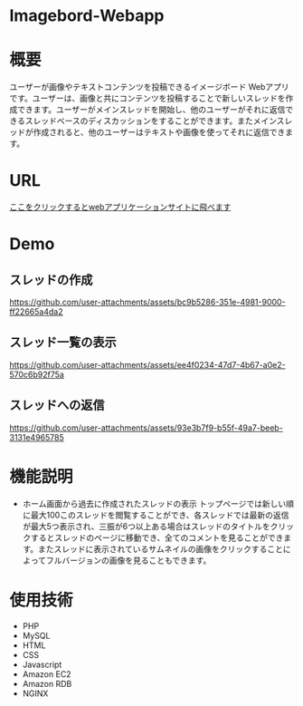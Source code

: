 # Imagebord-Webapp

# 概要

ユーザーが画像やテキストコンテンツを投稿できるイメージボード Webアプリです。ユーザーは、画像と共にコンテンツを投稿することで新しいスレッドを作成できます。ユーザーがメインスレッドを開始し、他のユーザーがそれに返信できるスレッドベースのディスカッションをすることができます。またメインスレッドが作成されると、他のユーザーはテキストや画像を使ってそれに返信できます。

# URL

[ここをクリックするとwebアプリケーションサイトに飛べます
](https://imageboard.mdtohtml.com)

# Demo

## スレッドの作成

https://github.com/user-attachments/assets/bc9b5286-351e-4981-9000-ff22665a4da2



## スレッド一覧の表示


https://github.com/user-attachments/assets/ee4f0234-47d7-4b67-a0e2-570c6b92f75a




## スレッドへの返信



https://github.com/user-attachments/assets/93e3b7f9-b55f-49a7-beeb-3131e4965785




# 機能説明
- ホーム画面から過去に作成されたスレッドの表示
トップページでは新しい順に最大100このスレッドを閲覧することができ、各スレッドでは最新の返信が最大5つ表示され、三振が6つ以上ある場合はスレッドのタイトルをクリックするとスレッドのページに移動でき、全てのコメントを見ることができます。またスレッドに表示されているサムネイルの画像をクリックすることによってフルバージョンの画像を見ることもできます。



# 使用技術
- PHP
- MySQL
- HTML
- CSS
- Javascript
- Amazon EC2
- Amazon RDB
- NGINX

